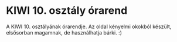 KIWI 10. osztály órarend
========================

A KIWI 10. osztályának órarendje. Az oldal kényelmi okokból készült, elsősorban magamnak, de használhatja bárki. :)
